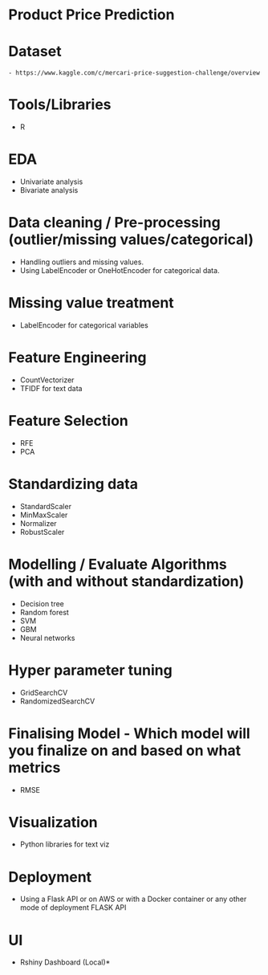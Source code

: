 # Product Price Prediction

# Dataset 
	- https://www.kaggle.com/c/mercari-price-suggestion-challenge/overview


# Tools/Libraries 
 - R


# EDA 
- Univariate analysis 
- Bivariate analysis



# Data cleaning / Pre-processing (outlier/missing values/categorical)  
- Handling outliers and missing values.
- Using LabelEncoder or OneHotEncoder for categorical data.

# Missing value treatment
- LabelEncoder for categorical variables


# Feature Engineering
- CountVectorizer 
- TFIDF for text data




# Feature Selection
- RFE
- PCA


# Standardizing data
- StandardScaler
- MinMaxScaler
- Normalizer
- RobustScaler 


# Modelling / Evaluate Algorithms (with and without standardization) 
- Decision tree
- Random forest
- SVM
- GBM
- Neural networks


# Hyper parameter tuning 
- GridSearchCV 
- RandomizedSearchCV



# Finalising Model - Which model will you finalize on and based on what metrics
 - RMSE


# Visualization 
- Python libraries for text viz


# Deployment 
- Using a Flask API or on AWS or with a Docker container or any other mode of deployment
FLASK API

# UI 
- Rshiny Dashboard (Local)*




